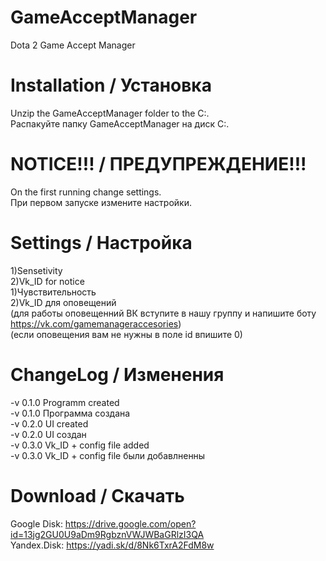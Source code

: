 # GameAcceptManager
Dota 2 Game Accept Manager

# Installation / Установка
Unzip the GameAcceptManager folder to the C:\.    
Распакуйте папку GameAcceptManager на диск C:\.  

# NOTICE!!! / ПРЕДУПРЕЖДЕНИЕ!!!
On the first running change settings.    
При первом запуске измените настройки.  

# Settings / Настройка
1)Sensetivity  
2)Vk_ID for notice  
1)Чувствительность  
2)Vk_ID для оповещений  
(для работы оповещенний ВК вступите в нашу группу и напишите боту https://vk.com/gamemanageraccesories)  
(если оповещения вам не нужны в поле id впишите 0)  
  
# ChangeLog / Изменения
  -v 0.1.0 Programm created  
  -v 0.1.0 Программа создана  
  -v 0.2.0 UI created   
  -v 0.2.0 UI создан   
  -v 0.3.0 Vk_ID + config file added   
  -v 0.3.0 Vk_ID + config file были добавлненны  
  
# Download / Скачать
Google Disk: https://drive.google.com/open?id=13jg2GU0U9aDm9RgbznVWJWBaGRlzI3QA  
Yandex.Disk: https://yadi.sk/d/8Nk6TxrA2FdM8w
  
